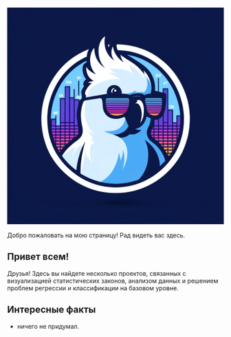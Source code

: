 
![Логотип проекта](gitlogo.webp)

Добро пожаловать на мою страницу! Рад видеть вас здесь.

## Привет всем!

Друзья! Здесь вы найдете несколько проектов, связанных с визуализацией статистических законов, анализом данных и решением проблем регрессии и классификации на базовом уровне.

## Интересные факты

- ничего не придумал.
